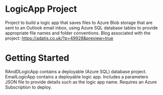# LogicApp Project

Project to build a logic app that saves files to Azure Blob storage that are sent to an Outlook email inbox, using Azure SQL database tables to provide appropriate file names and 
folder conventions.
Blog associated with the project: https://adatis.co.uk/?p=49928&preview=true

# Getting Started
RAndDLogicApp contains a deployable (Azure SQL) database project. 
EmailLogicApp contains a deployable logic app. Includes a parameters JSON file to provide details such as the logic app name. Requires an Azure Subscription to deploy.  





